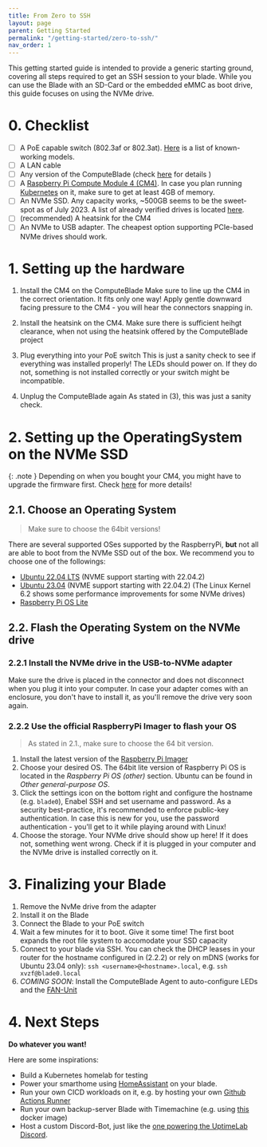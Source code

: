 ```yaml
---
title: From Zero to SSH
layout: page
parent: Getting Started
permalink: "/getting-started/zero-to-ssh/"
nav_order: 1
---
```


This getting started guide is intended to provide a generic starting ground, covering all steps required to get an SSH session to your blade.
While you can use the Blade with an SD-Card or the embedded eMMC as boot drive, this guide focuses on using the NVMe drive.

# 0. Checklist

- [ ] A PoE capable switch (802.3af or 802.3at). [Here](/main-features/ethernet/) is a list of known-working models.
- [ ] A LAN cable
- [ ] Any version of the ComputeBlade (check [here](/) for details )
- [ ] A [Raspberry Pi Compute Module 4 (CM4)](https://www.raspberrypi.com/products/compute-module-4/?variant=raspberry-pi-cm4001000). In case you plan running [Kubernetes](http://kubernetes.io) on it, make sure to get at least 4GB of memory.
- [ ] An NVMe SSD. Any capacity works, ~500GB seems to be the sweet-spot as of July 2023. A list of already verified drives is located [here](/supported-ssds/).
- [ ] (recommended) A heatsink for the CM4
- [ ] An NVMe to USB adapter. The cheapest option supporting PCIe-based NVMe drives should work.

# 1. Setting up the hardware

1. Install the CM4 on the ComputeBlade
Make sure to line up the CM4 in the correct orientation. It fits only one way! Apply gentle downward facing pressure to the CM4 - you will hear the connectors snapping in.


2. Install the heatsink on the CM4.
Make sure there is sufficient heihgt clearance, when not using the heatsink offered by the ComputeBlade project

3. Plug everything into your PoE switch
This is just a sanity check to see if everything was installed properly!
The LEDs should power on. If they do not, something is not installed correctly or your switch might be incompatible.

4. Unplug the ComputeBlade again
As stated in (3), this was just a sanity check.

# 2. Setting up the OperatingSystem on the NVMe SSD

{: .note }
Depending on when you bought your CM4, you might have to upgrade the firmware first. Check [here]() for more details!

## 2.1. Choose an Operating System
> Make sure to choose the 64bit versions!

There are several supported OSes supported by the RaspberryPi, **but** not all are able to boot from the NVMe SSD out of the box.
We recommend you to choose one of the followings:
- [Ubuntu 22.04 LTS](https://ubuntu.com/download/raspberry-pi/thank-you?version=24.04&architecture=server-arm64+raspi) (NVME support starting with 22.04.2)
- [Ubuntu 23.04](https://ubuntu.com/download/raspberry-pi/thank-you?version=23.04&architecture=server-arm64+raspi) (NVME support starting with 22.04.2) (The Linux Kernel 6.2 shows some performance improvements for some NVMe drives)
- [Raspberry Pi OS Lite](https://www.raspberrypi.com/software/)

## 2.2. Flash the Operating System on the NVMe drive

### 2.2.1 Install the NVMe drive in the USB-to-NVMe adapter

Make sure the drive is placed in the connector and does not disconnect when you plug it into your computer.
In case your adapter comes with an enclosure, you don't have to install it, as you'll remove the drive very soon again.


### 2.2.2 Use the official RaspberryPi Imager to flash your OS
> As stated in 2.1., make sure to choose the 64 bit version.

1. Install the latest version of the [Raspberry Pi Imager](https://www.raspberrypi.com/software/)
2. Choose your desired OS. The 64bit lite version of Raspberry Pi OS is located in the *Raspberry Pi OS (other)* section. Ubuntu can be found in *Other general-purpose OS*.
3. Click the settings icon on the bottom right and configure the hostname (e.g. `blade0`), Enabel SSH and set username and password. As a security best-practice, it's recommended to enforce public-key authentication. In case this is new for you, use the password authentication - you'll get to it while playing around with Linux!
4. Choose the storage. Your NVMe drive should show up here! If it does not, something went wrong. Check if it is plugged in your computer and the NVMe drive is installed correctly on it.


# 3. Finalizing your Blade
1. Remove the NvMe drive from the adapter
2. Install it on the Blade
3. Connect the Blade to your PoE switch
4. Wait a few minutes for it to boot. Give it some time! The first boot expands the root file system to accomodate your SSD capacity
5. Connect to your blade via SSH. You can check the DHCP leases in your router for the hostname configured in (2.2.2) or rely on mDNS (works for Ubuntu 23.04 only): `ssh <username>@<hostname>.local`, e.g. `ssh xvzf@blade0.local`
6. *COMING SOON*: Install the ComputeBlade Agent to auto-configure LEDs and the [FAN-Unit](/main-features/fan-unit-connector/)


# 4. Next Steps

**Do whatever you want!**

Here are some inspirations:
- Build a Kubernetes homelab for testing
- Power your smarthome using [HomeAssistant](https://www.home-assistant.io) on your blade.
- Run your own CICD workloads on it, e.g. by hosting your own [Github Actions Runner](https://docs.github.com/en/actions/hosting-your-own-runners)
- Run your own backup-server Blade with Timemachine (e.g. using [this](https://hub.docker.com/r/mbentley/timemachine) docker image)
- Host a custom Discord-Bot, just like the [one powering the UptimeLab Discord](https://github.com/Uptime-Lab/Uptime-Bot).

